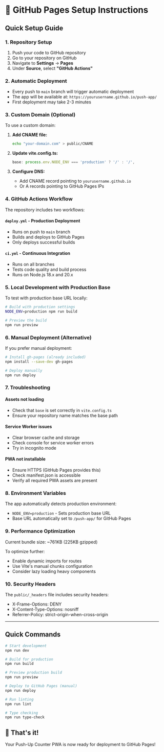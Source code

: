 # 🚀 GitHub Pages Setup Instructions

## Quick Setup Guide

### 1. Repository Setup
1. Push your code to GitHub repository
2. Go to your repository on GitHub
3. Navigate to **Settings** → **Pages**
4. Under **Source**, select **"GitHub Actions"**

### 2. Automatic Deployment
- Every push to `main` branch will trigger automatic deployment
- The app will be available at: `https://yourusername.github.io/push-app/`
- First deployment may take 2-3 minutes

### 3. Custom Domain (Optional)
To use a custom domain:

1. **Add CNAME file:**
   ```bash
   echo "your-domain.com" > public/CNAME
   ```

2. **Update vite.config.ts:**
   ```typescript
   base: process.env.NODE_ENV === 'production' ? '/' : '/',
   ```

3. **Configure DNS:**
   - Add CNAME record pointing to `yourusername.github.io`
   - Or A records pointing to GitHub Pages IPs

### 4. GitHub Actions Workflow

The repository includes two workflows:

#### `deploy.yml` - Production Deployment
- Runs on push to `main` branch
- Builds and deploys to GitHub Pages
- Only deploys successful builds

#### `ci.yml` - Continuous Integration  
- Runs on all branches
- Tests code quality and build process
- Runs on Node.js 18.x and 20.x

### 5. Local Development with Production Base

To test with production base URL locally:

```bash
# Build with production settings
NODE_ENV=production npm run build

# Preview the build
npm run preview
```

### 6. Manual Deployment (Alternative)

If you prefer manual deployment:

```bash
# Install gh-pages (already included)
npm install --save-dev gh-pages

# Deploy manually
npm run deploy
```

### 7. Troubleshooting

#### Assets not loading
- Check that `base` is set correctly in `vite.config.ts`
- Ensure your repository name matches the base path

#### Service Worker issues
- Clear browser cache and storage
- Check console for service worker errors
- Try in incognito mode

#### PWA not installable
- Ensure HTTPS (GitHub Pages provides this)
- Check manifest.json is accessible
- Verify all required PWA assets are present

### 8. Environment Variables

The app automatically detects production environment:
- `NODE_ENV=production` - Sets production base URL
- Base URL automatically set to `/push-app/` for GitHub Pages

### 9. Performance Optimization

Current bundle size: ~761KB (225KB gzipped)

To optimize further:
- Enable dynamic imports for routes
- Use Vite's manual chunks configuration
- Consider lazy loading heavy components

### 10. Security Headers

The `public/_headers` file includes security headers:
- X-Frame-Options: DENY
- X-Content-Type-Options: nosniff
- Referrer-Policy: strict-origin-when-cross-origin

---

## Quick Commands

```bash
# Start development
npm run dev

# Build for production
npm run build

# Preview production build
npm run preview

# Deploy to GitHub Pages (manual)
npm run deploy

# Run linting
npm run lint

# Type checking
npm run type-check
```

## 🎉 That's it!

Your Push-Up Counter PWA is now ready for deployment to GitHub Pages!
